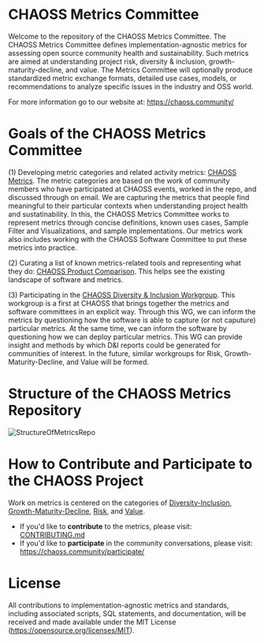 # CHAOSS Metrics Committee

Welcome to the repository of the CHAOSS Metrics Committee. The CHAOSS Metrics Committee defines implementation-agnostic metrics for assessing open source community health and sustainability. Such metrics are aimed at understanding project risk, diversity & inclusion, growth-maturity-decline, and value. The Metrics Committee will optionally produce standardized metric exchange formats, detailed use cases, models, or recommendations to analyze specific issues in the industry and OSS world.

For more information go to our website at: https://chaoss.community/

# Goals of the CHAOSS Metrics Committee

(1) Developing metric categories and related activity metrics: [CHAOSS Metrics](https://github.com/chaoss/metrics). The metric categories are based on the work of community members who have participated at CHAOSS events, worked in the repo, and discussed through on email. We are capturing the metrics that people find meaningful to their particular contexts when understanding project health and sustatinability. In this, the CHAOSS Metrics Committee works to represent metrics through concise definitions, known uses cases, Sample Filter and Visualizations, and sample implementations. Our metrics work also includes working with the CHAOSS Software Committee to put these metrics into practice.

(2) Curating a list of known metrics-related tools and representing what they do: [CHAOSS Product Comparison](https://github.com/jasontclark/chaoss-product-comparison). This helps see the existing landscape of software and metrics.

(3) Participating in the [CHAOSS Diversity & Inclusion Workgroup](https://github.com/chaoss/wg_diversity_inclusion). This workgroup is a first at CHAOSS that brings together the metrics and software committees in an explicit way. Through this WG, we can inform the metrics by questioning how the software is able to capture (or not caputure) particular metrics. At the same time, we can inform the software by questioning how we can deploy particular metrics. This WG can provide insight and methods by which D&I reports could be generated for communities of interest. In the future, similar workgroups for Risk, Growth-Maturity-Decline, and Value will be formed.

# Structure of the CHAOSS Metrics Repository

![StructureOfMetricsRepo](https://user-images.githubusercontent.com/656208/36049226-a85f0310-0da7-11e8-9a24-76a98117b972.png)

# How to Contribute and Participate to the CHAOSS Project

Work on metrics is centered on the categories of [Diversity-Inclusion](1_Diversity-Inclusion.md), [Growth-Maturity-Decline](2_Growth-Maturity-Decline.md), [Risk](3_Risk.md), and [Value](4_Value.md).

- If you'd like to **contribute** to the metrics, please visit: [CONTRIBUTING.md](.github/CONTRIBUTING.md)
- If you'd like to **participate** in the community conversations, please visit: https://chaoss.community/participate/

# License

All contributions to implementation-agnostic metrics and standards, including associated scripts, SQL statements, and documentation, will be received and made available under the MIT License (https://opensource.org/licenses/MIT).
